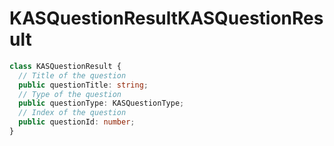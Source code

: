 # <a name="kasquestionresult"></a><span data-ttu-id="90ce1-101">KASQuestionResult</span><span class="sxs-lookup"><span data-stu-id="90ce1-101">KASQuestionResult</span></span>
```typescript
class KASQuestionResult {
  // Title of the question
  public questionTitle: string;
  // Type of the question
  public questionType: KASQuestionType;
  // Index of the question
  public questionId: number;
}
```


